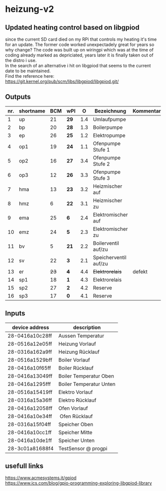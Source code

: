 # heizung-v2
## Updated heating control based on libgpiod 
since the current SD card died on my RPi that controls my heating it's time for an update. The former code worked unexpectadely great for years so why change? The code was built up on wiringpi which was at the time of coding already marked as depriciated, years later it is finally taken out of the distro i use.   
In the search of an alternative i hit on libgpiod that seems to the current date to be maintained.  
Find the reference here: https://git.kernel.org/pub/scm/libs/libgpiod/libgpiod.git/

## Outputs
nr. | shortname | BCM | wPI | O | Bezeichnung | Kommentar
---|---|---|---|---|---|---
 1 | up  | 21 | **29** | 1.4 | Umlaufpumpe |
 2 | bp  | 20 | **28** | 1.3 | Boilerpumpe |
 3 | ep  | 26 | **25** | 1.2 | Elektropumpe |
 4 | op1 | 19 | **24** | 1.1 | Ofenpumpe Stufe 1 |
 5 | op2 | 16 | **27** | 3.4 | Ofenpumpe Stufe 2 |
 6 | op3 | 12 | **26** | 3.3 | Ofenpumpe Stufe 3 |
 7 | hma | 13 | **23** | 3.2 | Heizmischer auf |
 8 | hmz |  6 | **22** | 3.1 | Heizmischer zu |
 9 | ema | 25 |  **6** | 2.4 | Elektromischer auf |
10 | emz | 24 |  **5** | 2.3 | Elektromischer zu |
11 | bv  |  5 | **21** | 2.2 | Boilerventil auf/zu |
12 | sv  | 22 |  **3** | 2.1 | Speicherventil auf/zu | 
13 | er  | ~~23~~ |  ~~**4**~~ | 4.4 | ~~Elektrorelais~~ | defekt 
14 | sp1 | 18 |  **1** | 4.3 | Elektrorelais | 
15 | sp2 | 27 |  **2** | 4.2 | Reserve |
16 | sp3 | 17 |  **0** | 4.1 | Reserve |

## Inputs
device address | description
---|---
28-0416a10c28ff | Aussen Temperatur
28-0516a12e05ff | Heizung Vorlauf
28-0316a162a9ff | Heizung Rücklauf
28-0516a1529bff | Boiler Vorlauf
28-0416a10f65ff | Boiler Rücklauf
28-0416a13049ff | Boiler Temperatur Oben
28-0416a1295fff | Boiler Temperatur Unten
28-0516a15419ff | Elektro Vorlauf
28-0316a15a36ff | Elektro Rücklauf
28-0416a12058ff | Ofen Vorlauf
28-0416a10e34ff | Ofen Rücklauf
28-0316a15f04ff | Speicher Oben
28-0416a10cc1ff | Speicher Mitte
28-0416a10de1ff | Speicher Unten
28-3c01a81688f4 | TestSensor @ progpi

## usefull links 
https://www.acmesystems.it/gpiod  
https://www.ics.com/blog/gpio-programming-exploring-libgpiod-library
